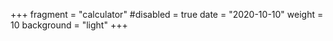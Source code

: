 +++
fragment = "calculator"
#disabled = true
date = "2020-10-10"
weight = 10
background = "light"
+++